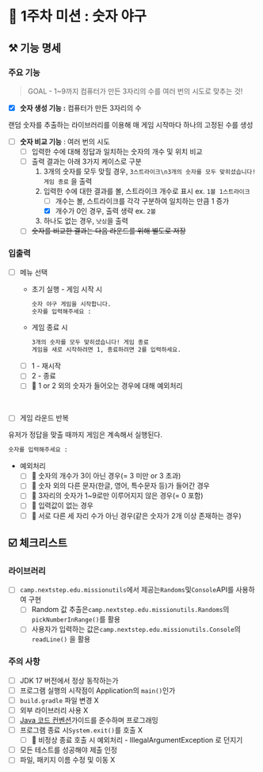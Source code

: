 # 🚀 1주차 미션 : 숫자 야구

## ⚒️ 기능 명세

### 주요 기능

> GOAL - 1~9까지 컴퓨터가 만든 3자리의 수를 여러 번의 시도로 맞추는 것!
>

- [x]  **숫자 생성 기능 :** 컴퓨터가 만든 3자리의 수

랜덤 숫자를 추출하는 라이브러리를 이용해 매 게임 시작마다 하나의 고정된 수를 생성

- [ ]  **숫자 비교 기능** : 여러 번의 시도
    - [ ]  입력한 수에 대해 정답과 일치하는 숫자의 개수 및 위치 비교
    - [ ]  출력 결과는 아래 3가지 케이스로 구분
        1. 3개의 숫자를 모두 맞힐 경우, `3스트라이크\n3개의 숫자를 모두 맞히셨습니다! 게임 종료` 을 출력
        2. 입력한 수에 대한 결과를 볼, 스트라이크 개수로 표시 ex. `1볼 1스트라이크`
            - [ ]  개수는 볼, 스트라이크를 각각 구분하여 일치하는 만큼 1 증가
            - [x]  개수가 0인 경우, 출력 생략 ex. `2볼`
        3. 하나도 없는 경우, `낫싱`을 출력
    - [ ]  ~~숫자를 비교한 결과는 다음 라운드를 위해 별도로 저장~~

### 입출력

- [ ]  메뉴 선택
    - 초기 실행 - 게임 시작 시

        ```markdown
        숫자 야구 게임을 시작합니다.
        숫자를 입력해주세요 :
        ```

    - 게임 종료 시

        ```markdown
        3개의 숫자를 모두 맞히셨습니다! 게임 종료
        게임을 새로 시작하려면 1, 종료하려면 2를 입력하세요.
        ```

    - [ ]  1 - 재시작
    - [ ]  2 - 종료
    - [ ]  🚨 1 or 2 외의 숫자가 들어오는 경우에 대해 예외처리

  <br/>

- [ ]  게임 라운드 반복

유저가 정답을 맞출 때까지 게임은 계속해서 실행된다.

   ```markdown
   숫자를 입력해주세요 :
   ```

- 예외처리
    - [ ]  🚨 숫자의 개수가 3이 아닌 경우(= 3 미만 or 3 초과)
    - [ ]  🚨 숫자 외의 다른 문자(한글, 영어, 특수문자 등)가 들어간 경우
    - [ ]  🚨 3자리의 숫자가 1~9로만 이루어지지 않은 경우(= 0 포함)
    - [ ]  🚨 입력값이 없는 경우
    - [ ]  🚨 서로 다른 세 자리 수가 아닌 경우(같은 숫자가 2개 이상 존재하는 경우)

## ☑️ 체크리스트

### 라이브러리

- [ ]  `camp.nextstep.edu.missionutils`에서 제공는`Randoms`및`Console`API를 사용하여 구현
    - [ ]  Random 값 추출은`camp.nextstep.edu.missionutils.Randoms`의`pickNumberInRange()`를 활용
    - [ ]  사용자가 입력하는 값은`camp.nextstep.edu.missionutils.Console`의`readLine()` 을 활용

### 주의 사항

- [ ]  JDK 17 버전에서 정상 동작하는가
- [ ]  프로그램 실행의 시작점이 Application의 `main()`인가
- [ ]  `build.gradle` 파일 변경 X
- [ ]  외부 라이브러리 사용 X
- [ ]  [Java 코드 컨벤션](https://github.com/woowacourse/woowacourse-docs/tree/master/styleguide/java)가이드를 준수하며 프로그래밍
- [ ]  프로그램 종료 시`System.exit()`를 호출 X
    - [ ]  🚨 비정상 종료 호출 시 예외처리 - IllegalArgumentException 로 던지기
- [ ]  모든 테스트를 성공해야 제출 인정
- [ ]  파일, 패키지 이름 수정 및 이동 X
